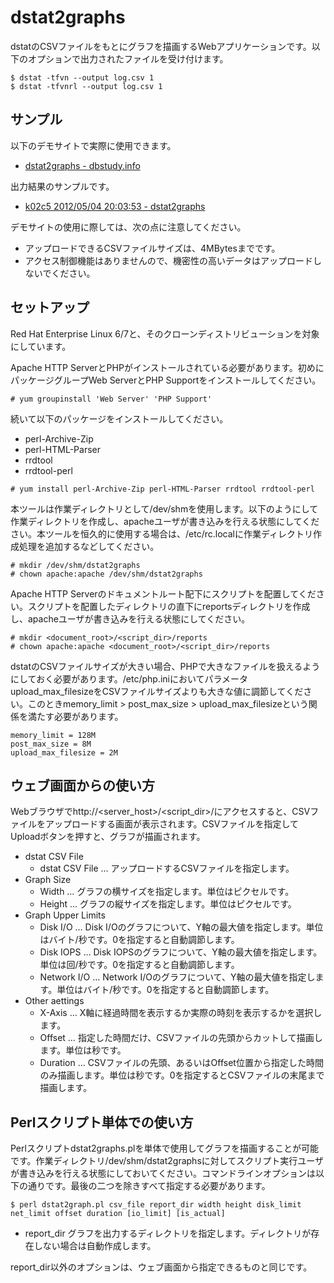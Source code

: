 # dstat2graphs

dstatのCSVファイルをもとにグラフを描画するWebアプリケーションです。以下のオプションで出力されたファイルを受け付けます。

    $ dstat -tfvn --output log.csv 1
    $ dstat -tfvnrl --output log.csv 1

## サンプル

以下のデモサイトで実際に使用できます。

- [dstat2graphs - dbstudy.info](http://dbstudy.info/dstat2graphs/)

出力結果のサンプルです。

- [k02c5 2012/05/04 20:03:53 - dstat2graphs](http://dbstudy.info/dstat2graphs/reports/20140309-132019_rbntbQci/)

デモサイトの使用に際しては、次の点に注意してください。

- アップロードできるCSVファイルサイズは、4MBytesまでです。
- アクセス制御機能はありませんので、機密性の高いデータはアップロードしないでください。

## セットアップ

Red Hat Enterprise Linux 6/7と、そのクローンディストリビューションを対象にしています。

Apache HTTP ServerとPHPがインストールされている必要があります。初めにパッケージグループWeb ServerとPHP Supportをインストールしてください。

    # yum groupinstall 'Web Server' 'PHP Support'

続いて以下のパッケージをインストールしてください。

- perl-Archive-Zip
- perl-HTML-Parser
- rrdtool
- rrdtool-perl

<!-- dummy comment line for breaking list -->

    # yum install perl-Archive-Zip perl-HTML-Parser rrdtool rrdtool-perl

本ツールは作業ディレクトリとして/dev/shmを使用します。以下のようにして作業ディレクトリを作成し、apacheユーザが書き込みを行える状態にしてください。本ツールを恒久的に使用する場合は、/etc/rc.localに作業ディレクトリ作成処理を追加するなどしてください。

    # mkdir /dev/shm/dstat2graphs
    # chown apache:apache /dev/shm/dstat2graphs

Apache HTTP Serverのドキュメントルート配下にスクリプトを配置してください。スクリプトを配置したディレクトリの直下にreportsディレクトリを作成し、apacheユーザが書き込みを行える状態にしてください。

    # mkdir <document_root>/<script_dir>/reports
    # chown apache:apache <document_root>/<script_dir>/reports

dstatのCSVファイルサイズが大きい場合、PHPで大きなファイルを扱えるようにしておく必要があります。/etc/php.iniにおいてパラメータupload\_max\_filesizeをCSVファイルサイズよりも大きな値に調節してください。このときmemory\_limit &gt; post\_max\_size &gt; upload\_max\_filesizeという関係を満たす必要があります。

    memory_limit = 128M
    post_max_size = 8M
    upload_max_filesize = 2M

## ウェブ画面からの使い方

Webブラウザでhttp://&lt;server\_host&gt;/&lt;script\_dir&gt;/にアクセスすると、CSVファイルをアップロードする画面が表示されます。CSVファイルを指定してUploadボタンを押すと、グラフが描画されます。

- dstat CSV File
    - dstat CSV File … アップロードするCSVファイルを指定します。
- Graph Size
    - Width … グラフの横サイズを指定します。単位はピクセルです。
    - Height … グラフの縦サイズを指定します。単位はピクセルです。
- Graph Upper Limits
    - Disk I/O … Disk I/Oのグラフについて、Y軸の最大値を指定します。単位はバイト/秒です。0を指定すると自動調節します。
    - Disk IOPS … Disk IOPSのグラフについて、Y軸の最大値を指定します。単位は回/秒です。0を指定すると自動調節します。
    - Network I/O … Network I/Oのグラフについて、Y軸の最大値を指定します。単位はバイト/秒です。0を指定すると自動調節します。
- Other aettings
    - X-Axis … X軸に経過時間を表示するか実際の時刻を表示するかを選択します。
    - Offset … 指定した時間だけ、CSVファイルの先頭からカットして描画します。単位は秒です。
    - Duration … CSVファイルの先頭、あるいはOffset位置から指定した時間のみ描画します。単位は秒です。0を指定するとCSVファイルの末尾まで描画します。

## Perlスクリプト単体での使い方

Perlスクリプトdstat2graphs.plを単体で使用してグラフを描画することが可能です。作業ディレクトリ/dev/shm/dstat2graphsに対してスクリプト実行ユーザが書き込みを行える状態にしておいてください。コマンドラインオプションは以下の通りです。最後の二つを除きすべて指定する必要があります。

    $ perl dstat2graph.pl csv_file report_dir width height disk_limit net_limit offset duration [io_limit] [is_actual]

- report_dir グラフを出力するディレクトリを指定します。ディレクトリが存在しない場合は自動作成します。

report_dir以外のオプションは、ウェブ画面から指定できるものと同じです。
